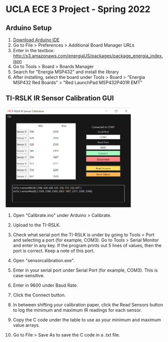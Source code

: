 # UCLA ECE 3 Project - Spring 2022
## Arduino Setup
1. [Download Arduino IDE](https://www.arduino.cc/en/software)
2. Go to File > Preferences > Additional Board Manager URLs
3. Enter in the textbox: http://s3.amazonaws.com/energiaUS/packages/package_energia_index.json
4. Go to Tools > Board > Boards Manager
5. Search for "Energia MSP432" and install the library
6. After installing, select the board under Tools > Board > "Energia MSP432 Red Boards" > "Red LaunchPad MSP432P401R EMT"

## TI-RSLK IR Sensor Calibration GUI
<a href="https://github.com/anderson-truong/ECE3-Project/blob/main/Documentation/Media/app_2_calibrated.PNG"><img src="https://github.com/anderson-truong/ECE3-Project/blob/main/Documentation/Media/app_2_calibrated.PNG" height="317" width="400" ></a>
1. Open "Calibrate.ino" under Arduino > Calibrate.

2. Upload to the TI-RSLK.

3. Check what serial port the TI-RSLK is under by going to Tools > Port and selecting a port (for example, COM3).
Go to Tools > Serial Monitor and enter in any key.
If the program prints out 5 lines of values, then the port is correct. Keep a note of this port.

4. Open "sensorcalibration.exe".

5. Enter in your serial port under Serial Port (for example, COM3). This is case-sensitive.

6. Enter in 9600 under Baud Rate.

7. Click the Connect button.

8. In between shifting your calibration paper, click the Read Sensors button to log the minimum and maximum IR readings for each sensor.

9. Copy the C code under the table to use as your minimum and maximum value arrays.

10. Go to File > Save As to save the C code in a .txt file.

